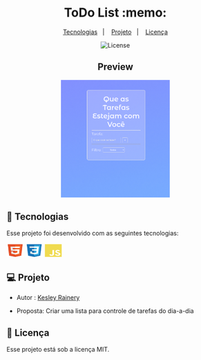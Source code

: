 <h1 align="center"> ToDo List :memo:</h1>
<p align="center">
  <a href="#-tecnologias">Tecnologias</a>&nbsp;&nbsp;&nbsp;|&nbsp;&nbsp;&nbsp;
  <a href="#-projeto">Projeto</a>&nbsp;&nbsp;&nbsp;|&nbsp;&nbsp;&nbsp;
  <a href="#memo-licença">Licença</a>
</p>
<p align="center">
  <img alt="License" src="https://img.shields.io/static/v1?label=license&message=MIT&color=49AA26&labelColor=000000">
</p>
<div>
<h2 align="center"> Preview </h2>
  <p align="center"><img height="50%" width="50%" src="./.github/preview1.jpg"></p>
  
</div>

## 🚀 Tecnologias

   <p>Esse projeto foi desenvolvido com as seguintes tecnologias:<br><br>
    <img  alt="HTML" height="30" width="40" src="https://raw.githubusercontent.com/devicons/devicon/master/icons/html5/html5-original.svg">
    <img alt="CSS" height="30" width="40" src="https://raw.githubusercontent.com/devicons/devicon/master/icons/css3/css3-original.svg">
    <img alt="Js" height="30" width="40"src="https://raw.githubusercontent.com/devicons/devicon/master/icons/javascript/javascript-plain.svg"></p>
 
## 💻 Projeto
<div>
  <ul>
    <li>Autor : <a href="https://github.com/BerserKess">Kesley Rainery</a></p></li>
    <li><p>Proposta: Criar uma lista para controle de tarefas do dia-a-dia</p></li>
   </ul>
   
</div>

## 📝 Licença

Esse projeto está sob a licença MIT.
